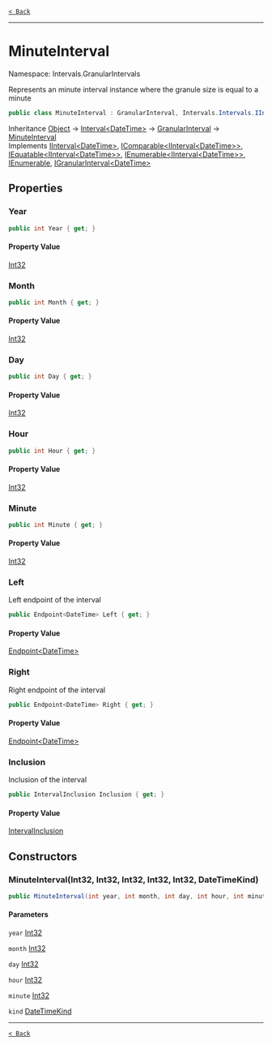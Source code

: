 [`< Back`](./)

---

# MinuteInterval

Namespace: Intervals.GranularIntervals

Represents an minute interval instance where the granule size is equal to a minute

```csharp
public class MinuteInterval : GranularInterval, Intervals.Intervals.IInterval`1[[System.DateTime, System.Private.CoreLib, Version=6.0.0.0, Culture=neutral, PublicKeyToken=7cec85d7bea7798e]], System.IComparable`1[[Intervals.Intervals.IInterval`1[[System.DateTime, System.Private.CoreLib, Version=6.0.0.0, Culture=neutral, PublicKeyToken=7cec85d7bea7798e]], Intervals, Version=1.2.1.0, Culture=neutral, PublicKeyToken=null]], System.IEquatable`1[[Intervals.Intervals.IInterval`1[[System.DateTime, System.Private.CoreLib, Version=6.0.0.0, Culture=neutral, PublicKeyToken=7cec85d7bea7798e]], Intervals, Version=1.2.1.0, Culture=neutral, PublicKeyToken=null]], System.Collections.Generic.IEnumerable`1[[Intervals.Intervals.IInterval`1[[System.DateTime, System.Private.CoreLib, Version=6.0.0.0, Culture=neutral, PublicKeyToken=7cec85d7bea7798e]], Intervals, Version=1.2.1.0, Culture=neutral, PublicKeyToken=null]], System.Collections.IEnumerable, IGranularInterval`1
```

Inheritance [Object](https://docs.microsoft.com/en-us/dotnet/api/system.object) → [Interval&lt;DateTime&gt;](intervals.intervals.interval-1) → [GranularInterval](intervals.granularintervals.granularinterval) → [MinuteInterval](intervals.granularintervals.minuteinterval)<br>
Implements [IInterval&lt;DateTime&gt;](intervals.intervals.iinterval-1), [IComparable&lt;IInterval&lt;DateTime&gt;&gt;](https://docs.microsoft.com/en-us/dotnet/api/system.icomparable-1), [IEquatable&lt;IInterval&lt;DateTime&gt;&gt;](https://docs.microsoft.com/en-us/dotnet/api/system.iequatable-1), [IEnumerable&lt;IInterval&lt;DateTime&gt;&gt;](https://docs.microsoft.com/en-us/dotnet/api/system.collections.generic.ienumerable-1), [IEnumerable](https://docs.microsoft.com/en-us/dotnet/api/system.collections.ienumerable), [IGranularInterval&lt;DateTime&gt;](intervals.granularintervals.igranularinterval-1)

## Properties

### **Year**

```csharp
public int Year { get; }
```

#### Property Value

[Int32](https://docs.microsoft.com/en-us/dotnet/api/system.int32)<br>

### **Month**

```csharp
public int Month { get; }
```

#### Property Value

[Int32](https://docs.microsoft.com/en-us/dotnet/api/system.int32)<br>

### **Day**

```csharp
public int Day { get; }
```

#### Property Value

[Int32](https://docs.microsoft.com/en-us/dotnet/api/system.int32)<br>

### **Hour**

```csharp
public int Hour { get; }
```

#### Property Value

[Int32](https://docs.microsoft.com/en-us/dotnet/api/system.int32)<br>

### **Minute**

```csharp
public int Minute { get; }
```

#### Property Value

[Int32](https://docs.microsoft.com/en-us/dotnet/api/system.int32)<br>

### **Left**

Left endpoint of the interval

```csharp
public Endpoint<DateTime> Left { get; }
```

#### Property Value

[Endpoint&lt;DateTime&gt;](intervals.points.endpoint-1)<br>

### **Right**

Right endpoint of the interval

```csharp
public Endpoint<DateTime> Right { get; }
```

#### Property Value

[Endpoint&lt;DateTime&gt;](intervals.points.endpoint-1)<br>

### **Inclusion**

Inclusion of the interval

```csharp
public IntervalInclusion Inclusion { get; }
```

#### Property Value

[IntervalInclusion](intervals.intervals.intervalinclusion)<br>

## Constructors

### **MinuteInterval(Int32, Int32, Int32, Int32, Int32, DateTimeKind)**

```csharp
public MinuteInterval(int year, int month, int day, int hour, int minute, DateTimeKind kind)
```

#### Parameters

`year` [Int32](https://docs.microsoft.com/en-us/dotnet/api/system.int32)<br>

`month` [Int32](https://docs.microsoft.com/en-us/dotnet/api/system.int32)<br>

`day` [Int32](https://docs.microsoft.com/en-us/dotnet/api/system.int32)<br>

`hour` [Int32](https://docs.microsoft.com/en-us/dotnet/api/system.int32)<br>

`minute` [Int32](https://docs.microsoft.com/en-us/dotnet/api/system.int32)<br>

`kind` [DateTimeKind](https://docs.microsoft.com/en-us/dotnet/api/system.datetimekind)<br>

---

[`< Back`](./)
